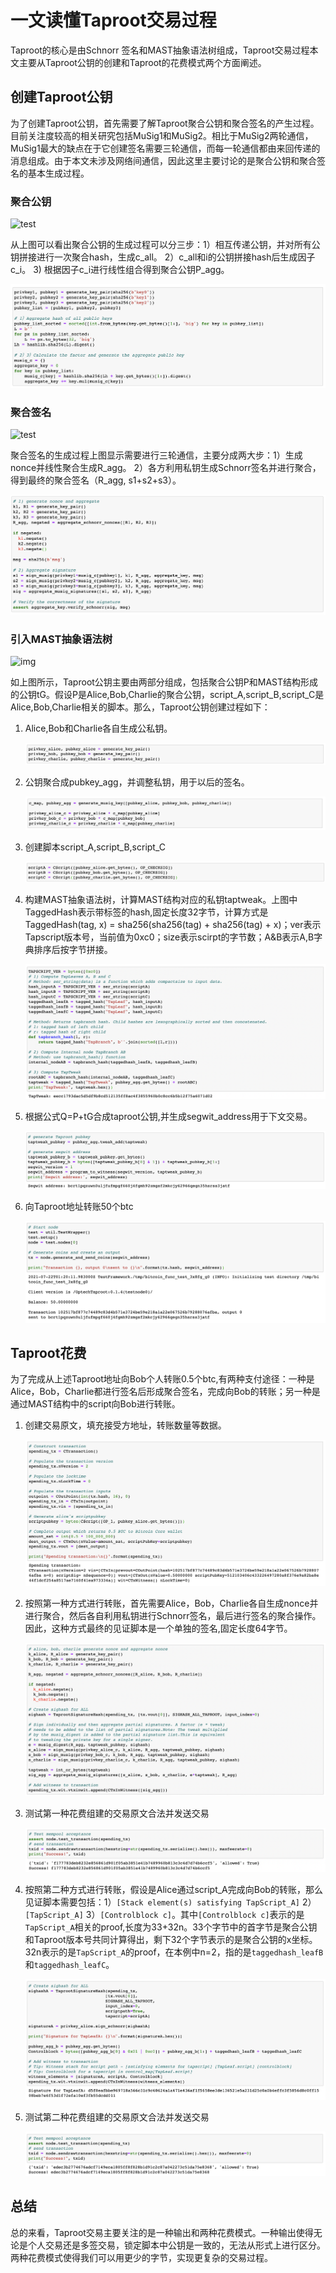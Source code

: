 # 一文读懂Taproot交易过程

Taproot的核心是由Schnorr 签名和MAST抽象语法树组成，Taproot交易过程本文主要从Taproot公钥的创建和Taproot的花费模式两个方面阐述。



## 创建Taproot公钥

为了创建Taproot公钥，首先需要了解Taproot聚合公钥和聚合签名的产生过程。目前关注度较高的相关研究包括MuSig1和MuSig2。相比于MuSig2两轮通信，MuSig1最大的缺点在于它创建签名需要三轮通信，而每一轮通信都由来回传递的消息组成。由于本文未涉及网络间通信，因此这里主要讨论的是聚合公钥和聚合签名的基本生成过程。

### 聚合公钥

![test](https://github.com/bitcoinops/taproot-workshop/blob/Colab/images/musig_intro_1.jpg?raw=1)

从上图可以看出聚合公钥的生成过程可以分三步：1）相互传递公钥，并对所有公钥拼接进行一次聚合hash，生成c_all。  2）c_all和i的公钥拼接hash后生成因子c_i。  3) 根据因子c_i进行线性组合得到聚合公钥P_agg。

![image-20210722091644213](https://github.com/AAweidai/PictureBed/blob/master/taproot/image-20210722091644213.png?raw=true)

### 聚合签名

![test](https://github.com/bitcoinops/taproot-workshop/blob/Colab/images/musig_intro_2.jpg?raw=1)

聚合签名的生成过程上图显示需要进行三轮通信，主要分成两大步：1）生成nonce并线性聚合生成R_agg。  2）各方利用私钥生成Schnorr签名并进行聚合，得到最终的聚合签名（R_agg, s1+s2+s3）。

![image-20210722091724750](https://github.com/AAweidai/PictureBed/blob/master/taproot/image-20210722091724750.png?raw=true)

### 引入MAST抽象语法树

![img](https://github.com/bitcoinops/taproot-workshop/blob/master/images/taptree0.jpg?raw=true)

如上图所示，Taproot公钥主要由两部分组成，包括聚合公钥P和MAST结构形成的公钥tG。假设P是Alice,Bob,Charlie的聚合公钥，script_A,script_B,script_C是Alice,Bob,Charlie相关的脚本。那么，Taproot公钥创建过程如下：

1. Alice,Bob和Charlie各自生成公私钥。

   ![image-20210722092748689](https://github.com/AAweidai/PictureBed/blob/master/taproot/image-20210722092748689.png?raw=true)

2. 公钥聚合成pubkey_agg，并调整私钥，用于以后的签名。

   ![image-20210722092816042](https://github.com/AAweidai/PictureBed/blob/master/taproot/image-20210722092816042.png?raw=true)

3. 创建脚本script_A,script_B,script_C

   ![image-20210722092854675](https://github.com/AAweidai/PictureBed/blob/master/taproot/image-20210722092854675.png?raw=true)

4. 构建MAST抽象语法树，计算MAST结构对应的私钥taptweak。上图中TaggedHash表示带标签的hash,固定长度32字节，计算方式是TaggedHash(tag, x) = sha256(sha256(tag) + sha256(tag) + x)；ver表示Tapscript版本号，当前值为0xc0；size表示scirpt的字节数；A&B表示A,B字典排序后按字节拼接。

   ![image-20210722092920158](https://github.com/AAweidai/PictureBed/blob/master/taproot/image-20210722092920158.png?raw=true)

4. 根据公式Q=P+tG合成taproot公钥,并生成segwit_address用于下文交易。

   ![image-20210722092943482](https://github.com/AAweidai/PictureBed/blob/master/taproot/image-20210722092943482.png?raw=true)

5. 向Taproot地址转账50个btc

   ![image-20210722093015597](https://github.com/AAweidai/PictureBed/blob/master/taproot/image-20210722093015597.png?raw=true)

## Taproot花费

为了完成从上述Taproot地址向Bob个人转账0.5个btc,有两种支付途径：一种是Alice，Bob，Charlie都进行签名后形成聚合签名，完成向Bob的转账；另一种是通过MAST结构中的script向Bob进行转账。

1. 创建交易原文，填充接受方地址，转账数量等数据。

   ![image-20210722093042214](https://github.com/AAweidai/PictureBed/blob/master/taproot/image-20210722093042214.png?raw=true)

2. 按照第一种方式进行转账，首先需要Alice，Bob，Charlie各自生成nonce并进行聚合，然后各自利用私钥进行Schnorr签名，最后进行签名的聚合操作。因此，这种方式最终的见证脚本是一个单独的签名,固定长度64字节。

   ![image-20210722093114659](https://github.com/AAweidai/PictureBed/blob/master/taproot/image-20210722093114659.png?raw=true)

3. 测试第一种花费组建的交易原文合法并发送交易

   ![image-20210722093202683](https://github.com/AAweidai/PictureBed/blob/master/taproot/image-20210722093202683.png?raw=true)

4. 按照第二种方式进行转账，假设是Alice通过script_A完成向Bob的转账，那么见证脚本需要包括：1）`[Stack element(s) satisfying TapScript_A]` 2）`[TapScript_A]` 3）`[Controlblock c]`。其中`[Controlblock c]`表示的是`TapScript_A`相关的proof,长度为33+32n。33个字节中的首字节是聚合公钥和Taproot版本号共同计算得出，剩下32个字节表示的是聚合公钥的x坐标。32n表示的是`TapScript_A`的proof，在本例中n=2，指的是`taggedhash_leafB`和`taggedhash_leafC`。

   ![image-20210722093350335](https://github.com/AAweidai/PictureBed/blob/master/taproot/image-20210722093350335.png?raw=true)

5. 测试第二种花费组建的交易原文合法并发送交易

   ![image-20210722093409770](https://github.com/AAweidai/PictureBed/blob/master/taproot/image-20210722093409770.png?raw=true)

## 总结

总的来看，Taproot交易主要关注的是一种输出和两种花费模式。一种输出使得无论是个人交易还是多签交易，锁定脚本中公钥是一致的，无法从形式上进行区分。两种花费模式使得我们可以用更少的字节，实现更复杂的交易过程。